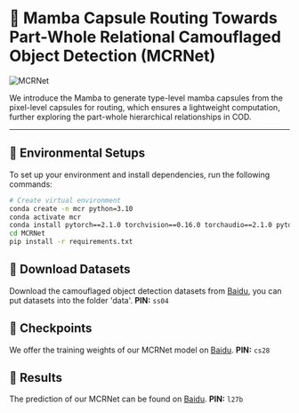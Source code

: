 # 💊 Mamba Capsule Routing Towards Part-Whole Relational Camouflaged Object Detection (MCRNet)


![MCRNet](https://github.com/user-attachments/assets/400b892b-633e-4e41-bf39-25686d4b1179)

We introduce the Mamba to generate type-level mamba capsules from the pixel-level capsules for routing, which ensures a lightweight computation, further exploring the part-whole hierarchical relationships in COD.

---

📌 Environmental Setups
---

To set up your environment and install dependencies, run the following commands:

```bash
# Create virtual environment
conda create -n mcr python=3.10
conda activate mcr
conda install pytorch==2.1.0 torchvision==0.16.0 torchaudio==2.1.0 pytorch-cuda=11.8 -c pytorch -c nvidia
cd MCRNet
pip install -r requirements.txt
```

📌 Download Datasets
---

Download the camouflaged object detection datasets from [Baidu](https://pan.baidu.com/s/1Fzy4z0gzBMGDBcn2hOSDwA), you can put datasets into the folder 'data'. **PIN:** `ss04`


📌 Checkpoints
---
We offer the training weights of our MCRNet model on [Baidu](https://pan.baidu.com/s/1YLEqlwbjY_Ks6HcMSmq_Cg). **PIN:** `cs28`


📌 Results
---
The prediction of our MCRNet can be found on [Baidu](https://pan.baidu.com/s/15wjeefYABaWn5RxiT1QhJg). **PIN:** `l27b`
